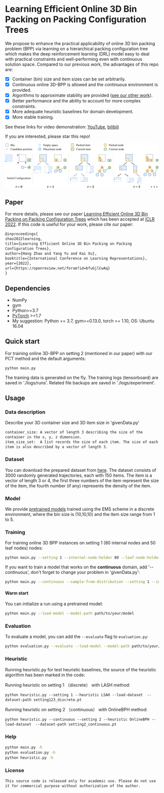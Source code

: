 # Learning Efficient Online 3D Bin Packing on Packing Configuration Trees 

We propose to enhance the practical applicability of online 3D bin packing problem (BPP) via learning on a hierarchical packing configuration tree which makes the deep reinforcement learning (DRL) model easy to deal with practical constraints and well-performing even with continuous solution space.
 Compared to our previous work, the advantages of this repo are:
- [x] Container (bin) size and item sizes can be set arbitrarily.
- [x] Continuous online 3D-BPP is allowed and the continuous environment is provided.
- [x] Algorithms to approximate stability are provided ([see our other work](https://arxiv.org/abs/2108.13680v2)). 
- [x] Better performance and the ability to account for more complex constraints.
- [x] More adequate heuristic baselines for domain development.
- [x] More stable training.

See these links for video demonstration: [YouTube](https://www.youtube.com/watch?v=duWgTskKwws), [bilibili](https://www.bilibili.com/video/BV1rU4y1R74S/?vd_source=b1e4277847248c95062cf16ab3b58e73)

If you are interested, please star this repo! 


![PCT](images/packingtree2D.png)

## Paper
For more details, please see our paper [Learning Efficient Online 3D Bin Packing on Packing Configuration Trees](https://openreview.net/forum?id=bfuGjlCwAq) which has been accepted at [ICLR 2022](https://iclr.cc/Conferences/2022). If this code is useful for your work, please cite our paper:

```
@inproceedings{
zhao2022learning,
title={Learning Efficient Online 3D Bin Packing on Packing Configuration Trees},
author={Hang Zhao and Yang Yu and Kai Xu},
booktitle={International Conference on Learning Representations},
year={2022},
url={https://openreview.net/forum?id=bfuGjlCwAq}
}
``` 


## Dependencies
* NumPy
* gym
* Python>=3.7
* [PyTorch](http://pytorch.org/) >=1.7
* My suggestion: Python == 3.7, gym==0.13.0, torch == 1.10, OS: Ubuntu 16.04
## Quick start

For training online 3D-BPP on setting 2 (mentioned in our paper) with our PCT method and the default arguments:
```bash
python main.py 
```
The training data is generated on the fly. The training logs (tensorboard) are saved in './logs/runs'. Related file backups are saved in './logs/experiment'.

## Usage

### Data description

Describe your 3D container size and 3D item size in 'givenData.py'
```
container_size: A vector of length 3 describing the size of the container in the x, y, z dimension.
item_size_set:  A list records the size of each item. The size of each item is also described by a vector of length 3.
```
### Dataset
You can download the prepared dataset from [here](https://drive.google.com/drive/folders/1QLaLLnpVySt_nNv0c6YetriHh0Ni-yXY?usp=sharing).
The dataset consists of 3000 randomly generated trajectories, each with 150 items. The item is a vector of length 3 or 4, the first three numbers of the item represent the size of the item, the fourth number (if any) represents the density of the item.

### Model
We provide [pretrained models](https://drive.google.com/drive/folders/14PC3aVGiYZU5AaGdNM9YOVdp8pPiZ3fe?usp=sharing) trained using the EMS scheme in a discrete environment, where the bin size is (10,10,10) and the item size range from 1 to 5.

### Training

For training online 3D BPP instances on setting 1 (80 internal nodes and 50 leaf nodes) nodes:
```bash
python main.py --setting 1 --internal-node-holder 80 --leaf-node-holder 50
```
If you want to train a model that works on the **continuous** domain, add '--continuous', don't forget to change your problem in 'givenData.py':
```bash
python main.py --continuous --sample-from-distribution --setting 1 --internal-node-holder 80 --leaf-node-holder 50
```
#### Warm start
You can initialize a run using a pretrained model:
```bash
python main.py --load-model --model-path path/to/your/model
```

### Evaluation
To evaluate a model, you can add the `--evaluate` flag to `evaluation.py`:
```bash
python evaluation.py --evaluate --load-model --model-path path/to/your/model --load-dataset --dataset-path path/to/your/dataset
```
### Heuristic
Running heuristic.py for test heuristic baselines, the source of the heuristic algorithm has been marked in the code:

Running heuristic on setting 1 （discrete） with LASH method:
```
python heuristic.py --setting 1 --heuristic LSAH --load-dataset  --dataset-path setting123_discrete.pt
```

Running heuristic on setting 2 （continuous） with OnlineBPH method:
```
python heuristic.py --continuous --setting 2 --heuristic OnlineBPH --load-dataset  --dataset-path setting2_continuous.pt
```

### Help
```bash
python main.py -h
python evaluation.py -h
python heuristic.py -h
```

### License
```
This source code is released only for academic use. Please do not use it for commercial purpose without authorization of the author.
```
